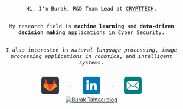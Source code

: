 <!--
**tahtaciburak/tahtaciburak** is a ✨ _special_ ✨ repository because its `README.md` (this file) appears on your GitHub profile.

Here are some ideas to get you started:

- 🔭 I’m currently working on ...
- 🌱 I’m currently learning ...
- 👯 I’m looking to collaborate on ...
- 🤔 I’m looking for help with ...
- 💬 Ask me about ...
- 📫 How to reach me: ...
- 😄 Pronouns: ...
- ⚡ Fun fact: ...
-->

<p align="center">
  <samp>
    Hi, I'm Burak, R&D Team Lead at <a href="https://crypttech.com/">CRYPTTECH</a>.
  </samp>
  <br><br>
</p>

<p align="center">
  <samp>
    My research field is <b>machine learning</b> and <b>data-driven decision making</b> applications in Cyber Security.
  </samp>
  <br><br>
</p>

<p align="center">
  <samp>
    I also interested in <i>natural language processing</i>, <i>image processing applications in robotics</i>, and <i>intelligent systems</i>.
  </samp>
  <br><br>
</p>

<div align="center">
    <a href="https://gitlab.com/tahtaciburak">
    <img align="middle" alt="Burak Tahtacı GitLab" width="48px" src="https://raw.githubusercontent.com/edent/SuperTinyIcons/099dc12b59179d07d534069bc8551718f786d91a/images/svg/gitlab.svg" hspace="30" />
  </a>

  <a href="https://www.linkedin.com/in/tahtaciburak/">
    <img align="middle" alt="Burak Tahtacı LinkedIn" width="48px" src="https://raw.githubusercontent.com/edent/SuperTinyIcons/099dc12b59179d07d534069bc8551718f786d91a/images/svg/linkedin.svg" hspace="30" />
  </a>

  <a href="mailto:tahtaciburak@gmail.com">
    <img align="middle" alt="Burak Tahtacı email" width="48px" src="https://raw.githubusercontent.com/edent/SuperTinyIcons/099dc12b59179d07d534069bc8551718f786d91a/images/svg/email.svg" hspace="30" />
  </a>
  <a href="https://buraktahtaci.com">
  <img align="middle" alt="Burak Tahtacı blog" width="48px" src="https://image.flaticon.com/icons/svg/1085/1085808.svg" hspace="30" />
  </a>

</div>
